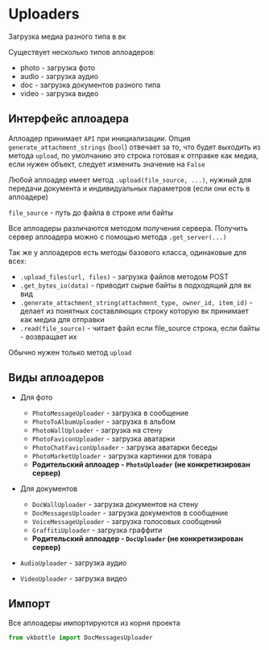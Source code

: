# Uploaders

Загрузка медиа разного типа в вк

Существует несколько типов аплоадеров:

* photo - загрузка фото
* audio - загрузка аудио
* doc - загрузка документов разного типа
* video - загрузка видео

## Интерфейс аплоадера

Аплоадер принимает `API` при инициализации. Опция `generate_attachment_strings` (`bool`) отвечает за то, что будет выходить из метода `upload`, по умолчанию это строка готовая к отправке как медиа, если нужен объект, следует изменить значение на `False`

Любой аплоадер имеет метод `.upload(file_source, ...)`, нужный для передачи документа и индивидуальных параметров (если они есть в аплоадере)

`file_source` - путь до файла в строке или байты

Все аплоадеры различаются методом получения сервера. Получить сервер аплоадера можно с помощью метода `.get_server(...)`

Так же у аплоадеров есть методы базового класса, одинаковые для всех:

* `.upload_files(url, files)` - загрузка файлов методом POST
* `.get_bytes_io(data)` - приводит сырые байты в подходящий для вк вид
* `.generate_attachment_string(attachment_type, owner_id, item_id)` - делает из понятных составляющих строку которую вк принимает как медиа для отправки
* `.read(file_source)` - читает файл если file_source строка, если байты - возвращает их

Обычно нужен только метод `upload`

## Виды аплоадеров

* Для фото
  + `PhotoMessageUploader` - загрузка в сообщение
  + `PhotoToAlbumUploader` - загрузка в альбом
  + `PhotoWallUploader` - загрузка на стену
  + `PhotoFaviconUploader` - загрузка аватарки
  + `PhotoChatFaviconUploader` - загрузка аватарки беседы
  + `PhotoMarketUploader` - загрузка картинки для товара
  + __Родительский аплоадер - `PhotoUploader` (не конкретизирован сервер)__

* Для документов
  + `DocWallUploader` - загрузка документов на стену
  + `DocMessagesUploader` - загрузка документов в сообщение
  + `VoiceMessageUploader` - загрузка голосовых сообщений
  + `GraffitiUploader` - загрузка граффити
  + __Родительский аплоадер - `DocUploader` (не конкретизирован сервер)__

* `AudioUploader` - загрузка аудио

* `VideoUploader` - загрузка видео

## Импорт

Все аплоадеры импортируются из корня проекта

```python
from vkbottle import DocMessagesUploader
```